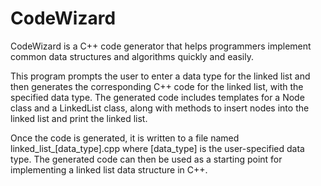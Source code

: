 # CodeWizard
CodeWizard is a C++ code generator that helps programmers implement common data structures and algorithms quickly and easily.

This program prompts the user to enter a data type for the linked list and then generates the corresponding C++ code for the linked list, with the specified data type. The generated code includes templates for a Node class and a LinkedList class, along with methods to insert nodes into the linked list and print the linked list.

Once the code is generated, it is written to a file named linked_list_[data_type].cpp where [data_type] is the user-specified data type. The generated code can then be used as a starting point for implementing a linked list data structure in C++.
